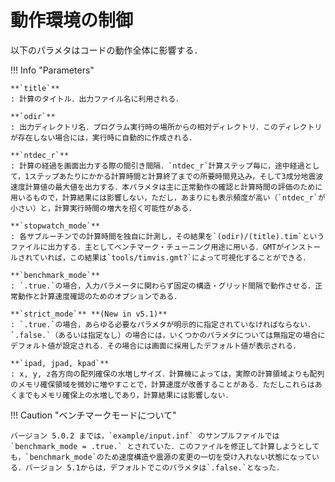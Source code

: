 # 動作環境の制御

以下のパラメタはコードの動作全体に影響する．

!!! Info "Parameters"
    

    **`title`**
    : 計算のタイトル．出力ファイル名に利用される．
    
    **`odir`**
    : 出力ディレクトリ名．プログラム実行時の場所からの相対ディレクトリ．このディレクトリが存在しない場合には，実行時に自動的に作成される．
      
    **`ntdec_r`**
    : 計算の経過を画面出力する際の間引き間隔．`ntdec_r`計算ステップ毎に，途中経過として，1ステップあたりにかかる計算時間と計算終了までの所要時間見込み，そして3成分地震波速度計算値の最大値を出力する．本パラメタは主に正常動作の確認と計算時間の評価のために用いるもので，計算結果には影響しない，ただし，あまりにも表示頻度が高い（`ntdec_r`が小さい）と，計算実行時間の増大を招く可能性がある．

    **`stopwatch_mode`**
    : 各サブルーチンでの計算時間を独自に計測し，その結果を`(odir)/(title).tim`というファイルに出力する．主としてベンチマーク・チューニング用途に用いる．GMTがインストールされていれば，この結果は`tools/timvis.gmt?`によって可視化することができる．

    **`benchmark_mode`**
    : `.true.`の場合，入力パラメータに関わらず固定の構造・グリッド間隔で動作させる．正常動作と計算速度確認のためのオプションである．

    **`strict_mode`** **(New in v5.1)**
    : `.true.`の場合，あらゆる必要なパラメタが明示的に指定されていなければならない．`.false.`（あるいは指定なし）の場合には，いくつかのパラメタについては無指定の場合にデフォルト値が設定される．その場合には画面に採用したデフォルト値が表示される．

    **`ipad, jpad, kpad`**
    : x, y, z各方向の配列確保の水増しサイズ．計算機によっては，実際の計算領域よりも配列のメモリ確保領域を微妙に増やすことで，計算速度が改善することがある．ただしこれらはあくまでもメモリ確保上の水増しであり，計算結果には影響しない．


!!! Caution "ベンチマークモードについて"

    バージョン 5.0.2 までは，`example/input.inf` のサンプルファイルでは `benchmark_mode = .true.` とされていた．このファイルを修正して計算しようとしても，`benchmark_mode`のため速度構造や震源の変更の一切を受け入れない状態になっている．バージョン 5.1からは，デフォルトでこのパラメタは`.false.`となった．